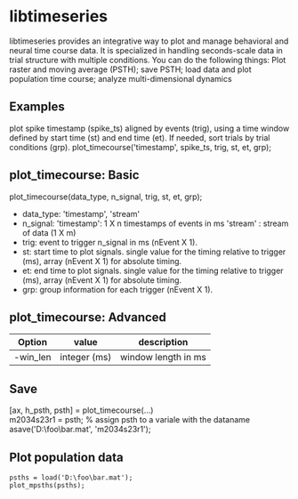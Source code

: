 # libtimeseries
libtimeseries provides an integrative way to plot and manage behavioral and neural time course data. It is specialized in handling seconds-scale data in trial structure with multiple conditions. You can do the following things: Plot raster and moving average (PSTH); save PSTH; load data and plot population time course; analyze multi-dimensional dynamics

## Examples
plot spike timestamp (spike_ts) aligned by events (trig), using a time window defined by start time (st) and end time (et). If needed, sort trials by trial conditions (grp).
plot_timecourse('timestamp', spike_ts, trig, st, et, grp);

## plot_timecourse: Basic
plot_timecourse(data_type, n_signal, trig, st, et, grp);
- data_type: 'timestamp', 'stream'
- n_signal: 'timestamp': 1 X n timestamps of events in ms
          'stream' : stream of data (1 X m)
- trig: event to trigger n_signal in ms (nEvent X 1).
- st: start time to plot signals. single value for the timing relative to trigger (ms), array (nEvent X 1) for absolute timing.
- et: end time to plot signals. single value for the timing relative to trigger (ms), array (nEvent X 1) for absolute timing.
-  grp: group information for each trigger (nEvent X 1).

## plot_timecourse: Advanced

| Option   | value        | description         |
|----------|--------------|---------------------|
|-win_len  | integer (ms) | window length in ms |


## Save
[ax, h_psth, psth] = plot_timecourse(...) <br>
m2034s23r1 = psth; % assign psth to a variale with the dataname <br>
asave('D:\foo\bar.mat', 'm2034s23r1');

## Plot population data
```
psths = load('D:\foo\bar.mat');
plot_mpsths(psths);
```
